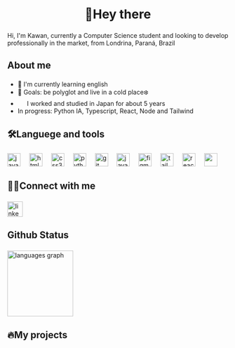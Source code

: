<h1 align="center">👋Hey there</h1>

###

<p align="left">Hi, I'm Kawan, currently a Computer Science student and looking to develop professionally in the market, from Londrina, Paraná, Brazil</p>

###

<h2 align="left">About me</h2>

###
  - 📖 I'm currently learning english
  - 🎯 Goals: be polyglot and live in a cold place❄️
  - <img src="https://github.com/kkawan/kkawan/assets/159156218/8b7fec9e-cca5-4eda-825d-2170c171fa0a" width="17"/> I worked and studied in Japan for about 5 years
  - In progress: Python IA, Typescript, React, Node and Tailwind

###

<h2 align="left">🛠️Languege and tools</h2>

###

<div align="left">
  <img src="https://cdn.jsdelivr.net/gh/devicons/devicon/icons/javascript/javascript-original.svg" height="30" alt="javascript logo"  />
  <img width="12" />
  <img src="https://cdn.jsdelivr.net/gh/devicons/devicon/icons/html5/html5-original.svg" height="30" alt="html5 logo"  />
  <img width="12" />
  <img src="https://cdn.jsdelivr.net/gh/devicons/devicon/icons/css3/css3-original.svg" height="30" alt="css3 logo"  />
  <img width="12" />
  <img src="https://cdn.jsdelivr.net/gh/devicons/devicon/icons/python/python-original.svg" height="30" alt="python logo"  />
  <img width="12" />
  <img src="https://cdn.jsdelivr.net/gh/devicons/devicon/icons/git/git-original.svg" height="30" alt="git logo"  />
  <img width="12" />
  <img src="https://cdn.jsdelivr.net/gh/devicons/devicon/icons/java/java-original.svg" height="30" alt="java logo"  />
  <img width="12" />
  <img src="https://cdn.jsdelivr.net/gh/devicons/devicon/icons/figma/figma-original.svg" height="30" alt="figma logo"  />
  <img width="12" />
  <img src="https://cdn.jsdelivr.net/gh/devicons/devicon@latest/icons/tailwindcss/tailwindcss-original.svg"  height="30" alt="tailwind logo" />
  <img width="12" />
  <img src="https://cdn.jsdelivr.net/gh/devicons/devicon@latest/icons/react/react-original.svg" height="30" alt="react logo" />
  <img width="12" />
  <img src="https://cdn.jsdelivr.net/gh/devicons/devicon@latest/icons/threejs/threejs-original-wordmark.svg" height="30" />
          
          
  
</div>

###

<h2 align="left">👨‍💻Connect with me</h2>

###

<div align="left">
  <a href="https://www.linkedin.com/in/kawan-shigueo-watanabe/" target="_blank">
    <img src="https://img.shields.io/static/v1?message=LinkedIn&logo=linkedin&label=&color=0077B5&logoColor=white&labelColor=&style=for-the-badge" height="35" alt="linkedin logo"  />
  </a>
</div>

###

<h2 align="left">Github Status</h2>

###

<div align="left">
  <img src="https://github-readme-stats.vercel.app/api/top-langs?username=kkawan&locale=en&hide_title=false&layout=compact&card_width=320&langs_count=5&theme=gruvbox_light&hide_border=false" height="150" alt="languages graph"  />
</div>


###

<h2 align="left">🔥My projects</h2>

###

